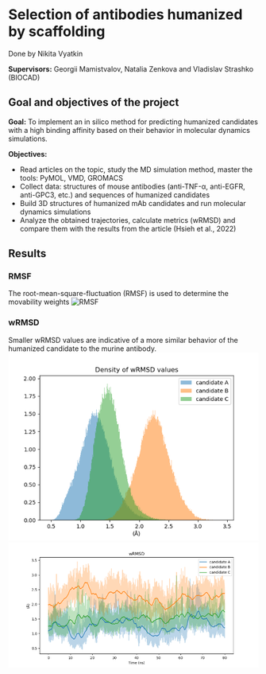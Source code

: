 # Selection of antibodies humanized by scaffolding

Done by Nikita Vyatkin

**Supervisors:** Georgii Mamistvalov, Natalia Zenkova and Vladislav Strashko (BIOCAD)

## Goal and objectives of the project
**Goal:** To implement an in silico method for predicting humanized candidates with a high binding affinity based on their behavior in molecular dynamics simulations.

**Objectives:**
* Read articles on the topic, study the MD simulation method, master the tools: PyMOL, VMD, GROMACS
* Collect data: structures of mouse antibodies (anti-TNF-α, anti-EGFR, anti-GPC3, etc.) and sequences of humanized candidates
* Build 3D structures of humanized mAb candidates and run molecular dynamics simulations
* Analyze the obtained trajectories, calculate metrics (wRMSD) and compare them with the results from the article (Hsieh et al., 2022)

## Results
### RMSF
The root-mean-square-fluctuation (RMSF) is used to determine the movability weights
![RMSF](presentation/rmsf_80_ns.png)

### wRMSD
Smaller wRMSD values are indicative of a more similar behavior of the humanized candidate to the murine antibody.
![wRMSD density](presentation/wRMSD_density.png)
![wRMSD](presentation/wRMSD_plot.png)
